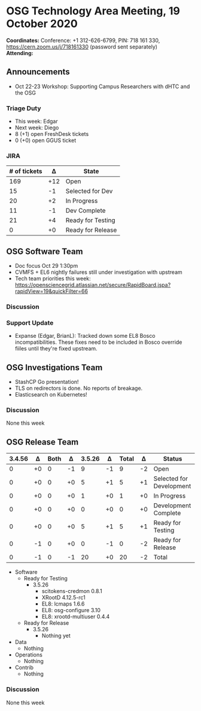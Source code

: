# OSG Technology Area Meeting, 19 October 2020

**Coordinates:** Conference: +1 312-626-6799, PIN: 718 161 330, <https://cern.zoom.us/j/718161330> (password sent separately)  
**Attending:**   


## Announcements

-   Oct 22-23 Workshop: Supporting Campus Researchers with dHTC and the OSG


### Triage Duty

-   This week: Edgar
-   Next week: Diego
-   8 (+1) open FreshDesk tickets
-   0 (+0) open GGUS ticket


### JIRA

| # of tickets | &Delta; | State             |
|------------ |------- |----------------- |
| 169          | +12     | Open              |
| 15           | -1      | Selected for Dev  |
| 20           | +2      | In Progress       |
| 11           | -1      | Dev Complete      |
| 21           | +4      | Ready for Testing |
| 0            | +0      | Ready for Release |


## OSG Software Team

-   Doc focus Oct 29 1:30pm
-   CVMFS + EL6 nightly failures still under investigation with upstream
-   Tech team priorities this week: <https://opensciencegrid.atlassian.net/secure/RapidBoard.jspa?rapidView=19&quickFilter=66>


### Discussion


### Support Update

-   Expanse (Edgar, BrianL): Tracked down some EL8 Bosco incompatibilities. These fixes need to be included in Bosco override fiiles until they're fixed upstream.


## OSG Investigations Team

-   StashCP Go presentation!
-   TLS on redirectors is done.  No reports of breakage.
-   Elasticsearch on Kubernetes!


### Discussion

None this week  


## OSG Release Team

| 3.4.56 | &Delta; | Both | &Delta; | 3.5.26 | &Delta; | Total | &Delta; | Status                   |
| ------ | ------- | ---- | ------- | ------ | ------- | ----- | ------- | ------------------------ |
| 0      | +0      | 0    | -1      | 9      | -1      | 9     | -2      | Open                     |
| 0      | +0      | 0    | +0      | 5      | +1      | 5     | +1      | Selected for Development |
| 0      | +0      | 0    | +0      | 1      | +0      | 1     | +0      | In Progress              |
| 0      | +0      | 0    | +0      | 0      | +0      | 0     | +0      | Development Complete     |
| 0      | +0      | 0    | +0      | 5      | +1      | 5     | +1      | Ready for Testing        |
| 0      | -1      | 0    | +0      | 0      | -1      | 0     | -2      | Ready for Release        |
| 0      | -1      | 0    | -1      | 20     | +0      | 20    | -2      | Total                    |

-   Software  
    -   Ready for Testing  
        -   3.5.26  
            -   scitokens-credmon 0.8.1
            -   XRootD 4.12.5-rc1
            -   EL8: lcmaps 1.6.6
            -   EL8: osg-configure 3.10
            -   EL8: xrootd-multiuser 0.4.4
    -   Ready for Release  
        -   3.5.26  
            -   Nothing yet
-   Data  
    -   Nothing
-   Operations  
    -   Nothing
-   Contrib  
    -   Nothing


### Discussion

None this week
